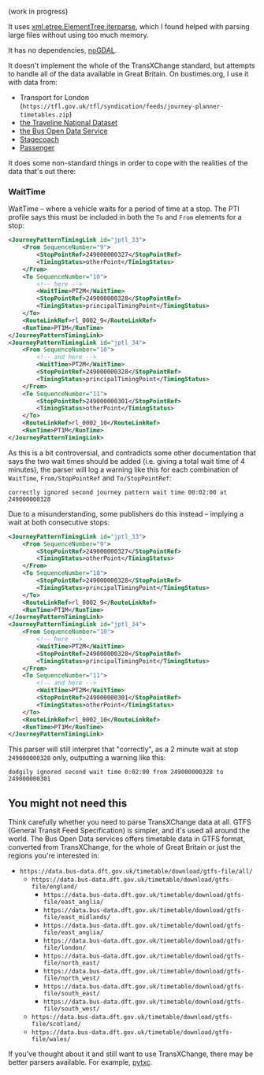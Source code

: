 (work in progress)

It uses
[xml.etree.ElementTree.iterparse](https://docs.python.org/3/library/xml.etree.elementtree.html#xml.etree.ElementTree.iterparse),
which I found helped with parsing large files without using too much memory.

It has no dependencies, [noGDAL](https://kipcrossing.github.io/2021-01-03-noGDAL/).

It doesn't implement the whole of the TransXChange standard, but attempts to handle all of the data available in Great Britain.
On bustimes.org, I use it with data from:

* Transport for London (`https://tfl.gov.uk/tfl/syndication/feeds/journey-planner-timetables.zip`)
* [the Traveline National Dataset](https://www.travelinedata.org.uk/)
* [the Bus Open Data Service](https://data.bus-data.dft.gov.uk/)
* [Stagecoach](https://www.stagecoachbus.com/open-data)
* [Passenger](https://data.discoverpassenger.com/)

It does some non-standard things in order to cope with the realities of the data that's out there:

### WaitTime

WaitTime – where a vehicle waits for a period of time at a stop. The PTI profile says this must be included in both the `To` and `From` elements for a stop:

```xml
<JourneyPatternTimingLink id="jptl_33">
    <From SequenceNumber="9">
        <StopPointRef>249000000327</StopPointRef>
        <TimingStatus>otherPoint</TimingStatus>
    </From>
    <To SequenceNumber="10">
        <!-- here --> 
        <WaitTime>PT2M</WaitTime>
        <StopPointRef>249000000328</StopPointRef>
        <TimingStatus>principalTimingPoint</TimingStatus>
    </To>
    <RouteLinkRef>rl_0002_9</RouteLinkRef>
    <RunTime>PT1M</RunTime>
</JourneyPatternTimingLink>
<JourneyPatternTimingLink id="jptl_34">
    <From SequenceNumber="10">
        <!-- and here -->
        <WaitTime>PT2M</WaitTime>
        <StopPointRef>249000000328</StopPointRef>
        <TimingStatus>principalTimingPoint</TimingStatus>
    </From>
    <To SequenceNumber="11">
        <StopPointRef>249000000301</StopPointRef>
        <TimingStatus>otherPoint</TimingStatus>
    </To>
    <RouteLinkRef>rl_0002_10</RouteLinkRef>
    <RunTime>PT1M</RunTime>
</JourneyPatternTimingLink>
```

As this is a bit controversial, and contradicts some other documentation that says the two wait times should be added (i.e. giving a total wait time of 4 minutes),
the parser will log a warning like this for each combination of `WaitTime`, `From/StopPointRef`  and `To/StopPointRef`:

```
correctly ignored second journey pattern wait time 00:02:00 at 249000000328
```

Due to a misunderstanding, some publishers do this instead – implying a wait at both consecutive stops:

```xml
<JourneyPatternTimingLink id="jptl_33">
    <From SequenceNumber="9">
        <StopPointRef>249000000327</StopPointRef>
        <TimingStatus>otherPoint</TimingStatus>
    </From>
    <To SequenceNumber="10">
        <StopPointRef>249000000328</StopPointRef>
        <TimingStatus>principalTimingPoint</TimingStatus>
    </To>
    <RouteLinkRef>rl_0002_9</RouteLinkRef>
    <RunTime>PT1M</RunTime>
</JourneyPatternTimingLink>
<JourneyPatternTimingLink id="jptl_34">
    <From SequenceNumber="10">
        <!-- here -->
        <WaitTime>PT2M</WaitTime>
        <StopPointRef>249000000328</StopPointRef>
        <TimingStatus>principalTimingPoint</TimingStatus>
    </From>
    <To SequenceNumber="11">
        <!-- and here -->
        <WaitTime>PT2M</WaitTime>
        <StopPointRef>249000000301</StopPointRef>
        <TimingStatus>otherPoint</TimingStatus>
    </To>
    <RouteLinkRef>rl_0002_10</RouteLinkRef>
    <RunTime>PT1M</RunTime>
</JourneyPatternTimingLink>

```

This parser will still interpret that "correctly", as a 2 minute wait at stop `249000000328` only, outputting a warning like this:

```
dodgily ignored second wait time 0:02:00 from 249000000328 to 249000000301
````

<!--
### DepartureDayShift

`DepartureDayShift` is used when a journey starts after midnight, but on the previous "operational day" 

Publishers sometimes mistakenly set the `DepartureDayShift` for journeys starting slightly before midnight...

```xml
    <DepartureTime>23:50:00</DepartureTime>
    <DepartureDayShift>1</DepartureDayShift>
```

Suggesting a departure time of 47 hours and 58 minutes after midnight. 

(I think this problem has been fixed at the source now, so the relevant code could be safely removed.)
-->

## You might not need this

Think carefully whether you need to parse TransXChange data at all.
GTFS (General Transit Feed Specification) is simpler, and it's used all around the world.
The Bus Open Data services offers timetable data in GTFS format, converted from TransXChange, for the whole of Great Britain or just the regions you're interested in:

* `https://data.bus-data.dft.gov.uk/timetable/download/gtfs-file/all/`
  * `https://data.bus-data.dft.gov.uk/timetable/download/gtfs-file/england/`
    * `https://data.bus-data.dft.gov.uk/timetable/download/gtfs-file/east_anglia/`
    * `https://data.bus-data.dft.gov.uk/timetable/download/gtfs-file/east_midlands/`
    * `https://data.bus-data.dft.gov.uk/timetable/download/gtfs-file/east_anglia/`
    * `https://data.bus-data.dft.gov.uk/timetable/download/gtfs-file/london/`
    * `https://data.bus-data.dft.gov.uk/timetable/download/gtfs-file/north_east/`
    * `https://data.bus-data.dft.gov.uk/timetable/download/gtfs-file/north_west/`
    * `https://data.bus-data.dft.gov.uk/timetable/download/gtfs-file/south_east/`
    * `https://data.bus-data.dft.gov.uk/timetable/download/gtfs-file/south_west/`
  * `https://data.bus-data.dft.gov.uk/timetable/download/gtfs-file/scotland/`
  * `https://data.bus-data.dft.gov.uk/timetable/download/gtfs-file/wales/`

If you've thought about it and still want to use TransXChange, there may be better parsers available. For example, [pytxc](https://github.com/ciaranmccormick/pytxc).
